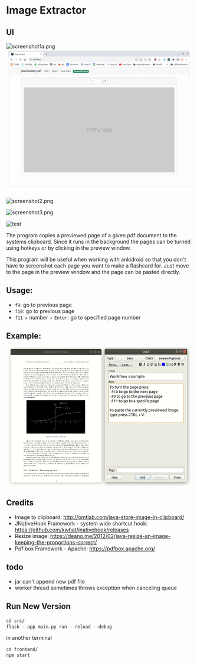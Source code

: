 # Image Extractor

## UI
![screenshot1a.png](./_miscellaneous/screenshot_1.png)
![screenshot1a.png](./screenshot1.gif)

![screenshot2.png](./_miscellaneous/demos/img/screenshot_2.png)

![screenshot3.png](./_miscellaneous/demos/img/screenshot_3.png)

![test](./_miscellaneous/demos/img/images.jpeg)


The program copies a previewed page of a given pdf document to the systems clipboard. Since it runs in the background the pages can be turned using hotkeys or by clicking in the preview window. 

This program will be useful when working with ankidroid so that you don't have to screenshot each page you want to make a flashcard for. Just move to the page in the preview window and the page can be pasted directly.

## Usage: 
* `f9`: go to previous page
* `f10`: go to previous page
* `f11` + number + `Enter`: go to specified page number

## Example:
![Example workflow](./_miscellaneous/demos/gif/pdf2img_example.gif)

## Credits
* Image to clipboard: http://omtlab.com/java-store-image-in-clipboard/
* JNativeHook Framework - system wide shortcut hook: https://github.com/kwhat/jnativehook/releases
* Resize image: https://deano.me/2012/02/java-resize-an-image-keeping-the-proportions-correct/
* Pdf box Framework - Apache: https://pdfbox.apache.org/

## todo
* jar can't append new pdf file 
* worker thread sometimes throws exception when canceling queue


## Run New Version
```
cd src/
flask --app main.py run --reload --debug
```

in another terminal
```
cd frontend/
npm start
```

